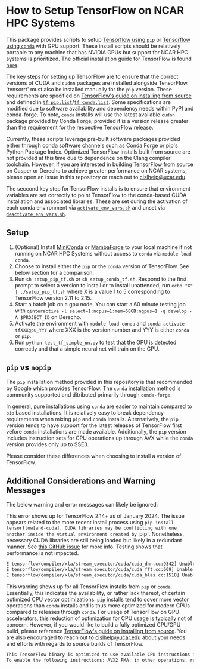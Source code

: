 # How to Setup TensorFlow on NCAR HPC Systems

This package provides scripts to setup [Tensorflow using `pip`](setup_pip_tf.sh) or [Tensorflow using `conda`](setup_cond_tf.sh) with GPU support. These install scripts should be relatively portable to any machine that has NVIDIA GPUs but support for NCAR HPC systems is prioritized. The official installation guide for TensorFlow is found [here](https://www.tensorflow.org/install).

The key steps for setting up TensorFlow are to ensure that the correct versions of CUDA and `cudnn` packages are installed alongside TensorFlow. 'tensorrt' must also be installed manually for the `pip` version. These requirements are specified on [TensorFlow's guide on installing from source](https://www.tensorflow.org/install/source#gpu) and defined in [`tf_pip.list`](tf_pip.list)/[`tf_conda.list`](tf_conda.list). Some specifications are modified due to software availability and dependency needs within PyPI and conda-forge. To note, `conda` installs will use the latest available `cudnn` package provided by Conda Forge, provided it is a version release greater than the requirement for the respective TensorFlow release. 

Currently, these scripts leverage pre-built software packages provided either through conda software channels such as Conda Forge or pip's Python Package Index. Optimized TensorFlow installs built from source are not provided at this time due to dependence on the Clang compiler toolchain. However, if you are interested in building TensorFlow from source on Casper or Derecho to achieve greater performance on NCAR systems, please open an issue in this repository or reach out to [cislhelp@ucar.edu](cislhelp@ucar.edu).

The seccond key step for TensorFlow installs is to ensure that environment variables are set correctly to point TensorFlow to the conda-based CUDA installation and associated libraries. These are set during the activation of each conda environment via [`activate_env_vars.sh`](activate_env_vars.sh) and unset via [`deactivate_env_vars.sh`](deactivate_env_vars.sh).

## Setup

1. (Optional) Install [MiniConda](https://docs.conda.io/en/latest/miniconda.html) or [MambaForge](https://github.com/conda-forge/miniforge) to your local machine if not running on NCAR HPC Systems without access to `conda` via `module load conda`. 
2. Choose to install either the `pip` or the `conda` version of TensorFlow. See below section for a comparison.
3. Run `sh setup_pip_tf.sh` or `sh setup_conda_tf.sh`. Respond to the first prompt to select a version to install or to install unattended, run `echo "X" | ./setup_pip_tf.sh` where X is a value 1 to 5 corresponding to TensorFlow version 2.11 to 2.15.
4. Start a batch job on a gpu node. You can start a 60 minute testing job with `qinteractive -l select=1:ncpus=1:mem=58GB:ngpus=1 -q develop -A $PROJECT_ID` on Derecho. 
5. Activate the environment with `module load conda` and `conda activate tfXXXgpu_YYY` where XXX is the version number and YYY is either `conda` or `pip`. 
6. Run `python test_tf_simple_nn.py` to test that the GPU is detected correctly and that a simple neural net will train on the GPU. 

## `pip` vs `nopip`

The `pip` installation method provided in this repository is that recommended by Google which provides TensorFlow. The `conda` installation method is community supported and ditributed primarily through `conda-forge`.

In general, pure installations using `conda` are easier to maintain compared to `pip` based installations. It is relatively easy to break dependency requirements when mixing `pip` and `conda` installs. Alternatively, the `pip` version tends to have support for the latest releases of TensorFlow first vefore `conda` installations are made available. Additionally, the `pip` version includes instruction sets for CPU operations up through AVX while the `conda` version provides only up to SSE3.

Please consider these differences when choosing to install a version of TensorFlow.

## Additional Considerations and Warning Messages

The below warning and error messages can likely be ignored:

This error shows up for TensorFlow 2.14+ as of January 2024. The issue appears related to the more recent install process using `pip install tensorflow[and-cuda]. CUDA libraries may be conflicting with one another inside the virtual environment created by `pip`. Nonetheless, necessary CUDA libraries are still being loaded but likely in a redundant manner. See [this GitHub issue](https://github.com/tensorflow/tensorflow/issues/62075#issuecomment-1867738824) for more info. Testing shows that performance is not impacted. 
```bash
E tensorflow/compiler/xla/stream_executor/cuda/cuda_dnn.cc:9342] Unable to register cuDNN factory: Attempting to register factory for plugin cuDNN when one has already been registered
E tensorflow/compiler/xla/stream_executor/cuda/cuda_fft.cc:609] Unable to register cuFFT factory: Attempting to register factory for plugin cuFFT when one has already been registered
E tensorflow/compiler/xla/stream_executor/cuda/cuda_blas.cc:1518] Unable to register cuBLAS factory: Attempting to register factory for plugin cuBLAS when one has already been registered
```

This warning shows up for all TensorFlow installs from `pip` or `conda`. Essentially, this indicates the availability, or rather lack thereof, of certain optimized CPU vector optimizations. `pip` installs tend to cover more vector operations than `conda` installs and is thus more optimized for modern CPUs compared to releases through `conda`. For usage of TensorFlow on GPU accelerators, this reduction of optimization for CPU usage is typically not of concern. However, if you would like to build a fully optimized CPU/GPU build, please reference [TensorFlow's guide on installing from source](https://www.tensorflow.org/install/source). You are also encouraged to reach out to [cislhelp@ucar.edu](cislhelp@ucar.edu) about your needs and efforts with regards to source builds of TensorFlow.
```bash
This TensorFlow binary is optimized to use available CPU instructions in performance-critical operations.
To enable the following instructions: AVX2 FMA, in other operations, rebuild TensorFlow with the appropriate compiler flags.
```
